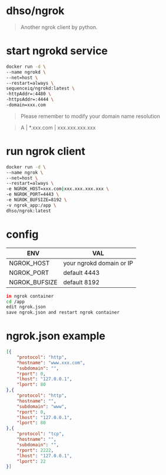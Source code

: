 # dhso/ngrok
> Another ngrok client by python.

# start ngrokd service 
```bash
docker run -d \
--name ngrokd \
--net=host \
--restart=always \
sequenceiq/ngrokd:latest \
-httpAddr=:4480 \
-httpsAddr=:4444 \
-domain=xxx.com
```
> Please remember to modify your domain name resolution

> A | *.xxx.com | xxx.xxx.xxx.xxx

# run ngrok client
```bash
docker run -d \
--name ngrok \
--net=host \
--restart=always \
-e NGROK_HOST=xxx.com|xxx.xxx.xxx.xxx \
-e NGROK_PORT=4443 \
-e NGROK_BUFSIZE=8192 \
-v ngrok_app:/app \
dhso/ngrok:latest
```

# config

| ENV | VAL |
| --- | --- |
| NGROK_HOST | your ngrokd domain or IP |
| NGROK_PORT | default 4443 |
| NGROK_BUFSIZE | default 8192 |


```bash
in ngrok container
cd /app
edit ngrok.json
save ngrok.json and restart ngrok container
```

# ngrok.json example
```json
[{
    "protocol": "http",
    "hostname": "www.xxx.com",
    "subdomain": "",
    "rport": 0,
    "lhost": "127.0.0.1",
    "lport": 80
},{
    "protocol": "http",
    "hostname": "",
    "subdomain": "www",
    "rport": 0,
    "lhost": "127.0.0.1",
    "lport": 80
},{
    "protocol": "tcp",
    "hostname": "",
    "subdomain": "",
    "rport": 2222,
    "lhost": "127.0.0.1",
    "lport": 22
}]
```